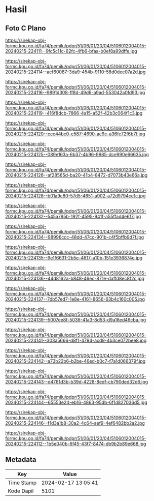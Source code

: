 # Hasil

## Foto C Plano

https://sirekap-obj-formc.kpu.go.id/fa74/pemilu/pdpr/51/06/01/20/04/5106012004015-20240215-224111--9fc5c11c-62fc-4fb6-bfaa-b0ef8a99dffe.jpg

https://sirekap-obj-formc.kpu.go.id/fa74/pemilu/pdpr/51/06/01/20/04/5106012004015-20240215-224114--acf60087-3da9-454b-9110-58d0dee07a2d.jpg

https://sirekap-obj-formc.kpu.go.id/fa74/pemilu/pdpr/51/06/01/20/04/5106012004015-20240215-224116--9891d308-ff8d-49d6-a9ad-553042a0fd93.jpg

https://sirekap-obj-formc.kpu.go.id/fa74/pemilu/pdpr/51/06/01/20/04/5106012004015-20240215-224119--416f8dcb-7866-4a15-a52f-42b3c064f1c3.jpg

https://sirekap-obj-formc.kpu.go.id/fa74/pemilu/pdpr/51/06/01/20/04/5106012004015-20240215-224120--ccc44bc0-e587-4690-ac9c-a36fc72f6b7f.jpg

https://sirekap-obj-formc.kpu.go.id/fa74/pemilu/pdpr/51/06/01/20/04/5106012004015-20240215-224125--089e163a-6b37-4b96-9985-dce990e66635.jpg

https://sirekap-obj-formc.kpu.go.id/fa74/pemilu/pdpr/51/06/01/20/04/5106012004015-20240215-224126--af28565d-ba20-41b4-8472-d7073b43e66a.jpg

https://sirekap-obj-formc.kpu.go.id/fa74/pemilu/pdpr/51/06/01/20/04/5106012004015-20240215-224128--b01a9c80-57d5-4651-a902-a72d9794ce1c.jpg

https://sirekap-obj-formc.kpu.go.id/fa74/pemilu/pdpr/51/06/01/20/04/5106012004015-20240215-224132--545a795b-192f-4595-941f-a55ffad4e6f7.jpg

https://sirekap-obj-formc.kpu.go.id/fa74/pemilu/pdpr/51/06/01/20/04/5106012004015-20240215-224134--98996ccc-48dd-47cc-901b-c4f5bffb9d7f.jpg

https://sirekap-obj-formc.kpu.go.id/fa74/pemilu/pdpr/51/06/01/20/04/5106012004015-20240215-224135--9e1f6631-2b5e-4617-a10b-151e3936874e.jpg

https://sirekap-obj-formc.kpu.go.id/fa74/pemilu/pdpr/51/06/01/20/04/5106012004015-20240215-224136--44d8162a-b848-46ec-871e-daffd8ec8f2c.jpg

https://sirekap-obj-formc.kpu.go.id/fa74/pemilu/pdpr/51/06/01/20/04/5106012004015-20240215-224137--7db57ed7-1e8e-4161-8656-63b4c160c005.jpg

https://sirekap-obj-formc.kpu.go.id/fa74/pemilu/pdpr/51/06/01/20/04/5106012004015-20240215-224139--5007ee8f-5036-41a3-8d53-d9a18ed46cba.jpg

https://sirekap-obj-formc.kpu.go.id/fa74/pemilu/pdpr/51/06/01/20/04/5106012004015-20240215-224141--303a5666-d8f1-4794-acd9-4b3ce072bee8.jpg

https://sirekap-obj-formc.kpu.go.id/fa74/pemilu/pdpr/51/06/01/20/04/5106012004015-20240215-224142--a73b22b6-b2be-46ed-b0c7-f7a1d066379f.jpg

https://sirekap-obj-formc.kpu.go.id/fa74/pemilu/pdpr/51/06/01/20/04/5106012004015-20240215-224143--d4761d3b-b39d-4228-8edf-cb790ded32d6.jpg

https://sirekap-obj-formc.kpu.go.id/fa74/pemilu/pdpr/51/06/01/20/04/5106012004015-20240215-224144--65553e24-eb16-4863-95db-6f1d827036d5.jpg

https://sirekap-obj-formc.kpu.go.id/fa74/pemilu/pdpr/51/06/01/20/04/5106012004015-20240215-224146--f1d3a1b8-30a2-4c64-aef9-4ef6482bb2a2.jpg

https://sirekap-obj-formc.kpu.go.id/fa74/pemilu/pdpr/51/06/01/20/04/5106012004015-20240215-224112--1b5e040b-6f45-43f7-8474-db9b2b89e668.jpg


## Metadata

| Key        | Value               |
| ---------- | ------------------- |
| Time Stamp | 2024-02-17 13:05:41 |
| Kode Dapil | 5101                |



